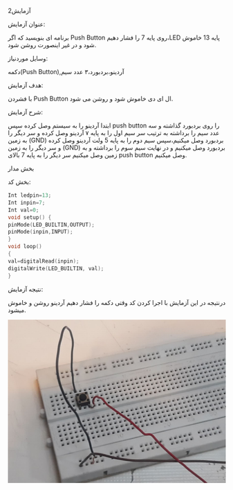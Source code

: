 آزمایش2

عنوان آزمایش:

برنامه ای بنویسید که اگر Push Button روی پایه 7 را فشار دهیم،LED پایه 13 خاموش شود و در غیر اینصورت روشن شود.

 وسایل موردنیاز:

دکمه(Push Button),آردینو،بردبورد،۳ عدد سیم

هدف آزمایش:

با فشردن Push Button ال ای دی خاموش شود و روشن می شود.

شرح آزمایش:

ابتدا آردینو را به سیستم وصل کرده سپس push button را روی بردبورد گذاشته و سه عدد سیم را برداشته به ترتیب سر سیم اول را به پایه ۷ آردینو وصل کرده و سر دیگر را به زمین (GND) بردبورد وصل میکنیم،سپس سیم دوم را به پایه 5 ولت آردینو وصل کرده و سر دیگر را به زمین (GND) بردبورد وصل میکنیم و در نهایت سیم سوم را برداشته و به زمین وصل میکنیم سر دیگر را به پایه 7 بالای push button وصل میکنیم.

بخش مدار

بخش کد:


```cpp
Int ledpin=13;
Int inpin=7;
Int val=0;
void setup() {
pinMode(LED_BUILTIN,OUTPUT);
pinMode(inpin,INPUT);
}
void loop()
{
val=digitalRead(inpin);
digitalWrite(LED_BUILTIN, val);
}
```
نتیجه آزمایش:

درنتیجه در این آزمایش با اجرا کردن کد وقتی دکمه را فشار دهیم آردینو روشن و خاموش میشود.

![code](./photo17457949476.jpg)